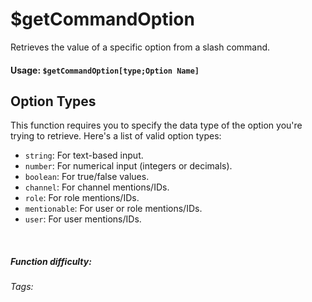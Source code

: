 # $getCommandOption

Retrieves the value of a specific option from a slash command.

#### Usage: `$getCommandOption[type;Option Name]`

## Option Types

This function requires you to specify the data type of the option you're trying to retrieve.  Here's a list of valid option types:

*   `string`:  For text-based input.
*   `number`:  For numerical input (integers or decimals).
*   `boolean`: For true/false values.
*   `channel`: For channel mentions/IDs.
*   `role`: For role mentions/IDs.
*   `mentionable`: For user or role mentions/IDs.
*   `user`: For user mentions/IDs.

<br/>

##### Function difficulty: <Badge type="tip" text="Easy" vertical="middle" />
###### Tags: <Badge type="tip" text="slash" vertical="middle" /> <Badge type="tip" text="option" vertical="middle" />